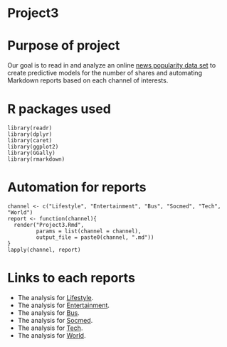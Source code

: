 # Project3

# Purpose of project
Our goal is to read in and analyze an online [news popularity data set](https://archive.ics.uci.edu/ml/datasets/Online+News+Popularity) to create predictive models for the number of shares and automating Markdown reports based on each channel of interests.

# R packages used
```{r}
library(readr)
library(dplyr)
library(caret)
library(ggplot2)
library(GGally)
library(rmarkdown)
```

# Automation for reports
```{r}
channel <- c("Lifestyle", "Entertainment", "Bus", "Socmed", "Tech", "World")
report <- function(channel){
  render("Project3.Rmd", 
         params = list(channel = channel), 
         output_file = paste0(channel, ".md"))
}
lapply(channel, report)
```
# Links to each reports
+ The analysis for [Lifestyle](Lifestyle.md).
+ The analysis for [Entertainment](Entertainment.md).
+ The analysis for [Bus](Bus.md).
+ The analysis for [Socmed](Socmed.md).
+ The analysis for [Tech](Tech.md).
+ The analysis for [World](World.md).
